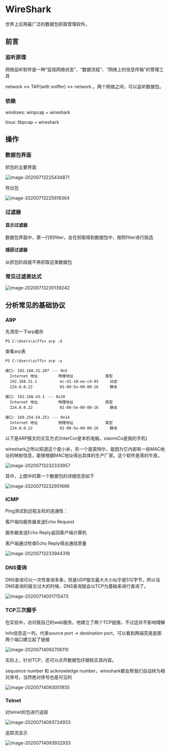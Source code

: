 # WireShark

世界上应用最广泛的数据包抓取管理软件。

## 前言

### 监听原理

网络监听软件是一种“监视网络状态”、“数据流程”、“网络上的信息传输”的管理工具

network <-> TAP(with sniffer) <-> network 。两个网络之间，可以监听数据包。

### 依赖

windows: winpcap + wireshark

linux: libpcap + wireshark

## 操作

### 数据包界面

抓包的主要界面

![image-20200713225434871](.\a.png)

导出包

![image-20200713225619364](.\b.png)

### 过滤器

#### 显示过滤器

数据包界面中，第一行的filter，会在抓取得到数据包中，按照filter进行挑选

#### 捕获过滤器

从抓包阶段就不再抓取这类数据包

### 常见过滤表达式

![image-20200713230139242](.\c.png)

## 分析常见的基础协议

### ARP

先清空一下arp缓存

```
PS C:\Users\scffz> arp -d
```

查看arp表

```
PS C:\Users\scffz> arp -a

接口: 192.168.31.207 --- 0x5
  Internet 地址         物理地址              类型
  192.168.31.1          ec-41-18-ee-c4-03     动态
  224.0.0.22            01-00-5e-00-00-16     静态

接口: 192.168.43.1 --- 0x10
  Internet 地址         物理地址              类型
  224.0.0.22            01-00-5e-00-00-16     静态

接口: 169.254.54.251 --- 0x14
  Internet 地址         物理地址              类型
  224.0.0.22            01-00-5e-00-00-16     静态
```

以下是ARP报文的交互方式(InterCor是本机电脑，xiaomiCo是我的手机)

wireshark之所以知道这个是小米，另一个是英特尔，是因为它内部有一些MAC地址的映射信息，能够根据MAC地址得出具体的生产厂家。这个软件是真的牛皮。

![image-20200713232333957](.\d.png)

其中，上图中的第一个数据包的详细信息如下

![image-20200713232951696](.\e.png)

### ICMP

Ping测试到远程主机的连通性：

客户端向服务器发送Echo Request

服务器发送Echo Reply返回客户端计算机

客户端通过检查Echo Reply得出通信质量

![image-20200713233944318](.\f.png)

### DNS查询

DNS查询可以一次性查询多条，但是UDP报文最大大小似乎是512字节，所以当DNS查询的报文过大的时候，DNS查询就会以TCP为基础来进行查询了。

![image-20200714001715473](.\g.png)

### TCP三次握手

在实验中，访问我自己的web服务，他建立了两个TCP链接。不过这并不影响理解

Info信息这一列，代表source port -> destination port，可以看到两端究竟是那两个端口建立起了链接

![image-20200714092706110](.\h.png)

实际上，针对TCP，还可以点开数据包仔细核实其内容。

sequence number 和 acknowledge number，wireshark都会帮我们自动转为相对序号。当然绝对序号也是可见的

![image-20200714093051935](.\i.png)

### Telnet

对telnet的包进行追踪

![image-20200714093724933](.\j.png)

追踪流显示

![image-20200714093932933](D:\LearningNotes\net\wireshark\k.png)